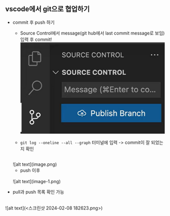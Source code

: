 ##  vscode에서 git으로 협업하기  

* commit 후 push 하기 
    * Source Control에서 message(git hub에서 last commit message로 보임) 입력 후 commit! 
    ![alt text](<스크린샷 2024-02-08 181210.png>)  

    * ```git log --oneline --all --graph``` 터미널에 입력 -> commit이 잘 되었는지 확인  
    <br>
    ![alt text](image.png)

    * push 이후  
    <br>
    ![alt text](image-1.png)

* pull과 push 목록 확인 가능  
<br>
![alt text](<스크린샷 2024-02-08 182623.png>)